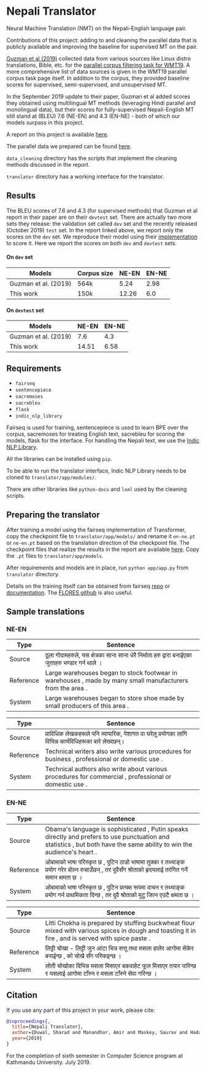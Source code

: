 # Nepali Translator

Neural Machine Translation (NMT) on the Nepali-English language pair. 

Contributions of this project: adding to and cleaning the parallel data that is publicly available and improving the baseline for supervised MT on the pair. 

[Guzman et al (2019)](https://www.aclweb.org/anthology/D19-1632/) collected data from various sources like Linux distro translations, Bible, etc. for the [parallel corpus filtering task for WMT19](http://www.statmt.org/wmt19/parallel-corpus-filtering.html). A more comprehensive list of data sources is given in the WMT19 parallel corpus task page itself. In addition to the corpus, they provided baseline scores for supervised, semi-supervised, and unsupervised MT.

In the September 2019 update to their paper, Guzman et al added scores they obtained using multilingual MT methods (leveraging Hindi parallel and monolingual data), but their scores for fully-supervised Nepali-English MT still stand at (BLEU) 7.6 (NE-EN) and 4.3 (EN-NE) - both of which our models surpass in this project.

A report on this project is available [here](https://drive.google.com/open?id=16F4e1Wr3ElosFnoVfZrEId4N0be2JPG4).

The parallel data we prepared can be found [here](https://drive.google.com/open?id=1UThfJKJFvDgTu263DNbz-WPNLqoARZ_0).

`data_cleaning` directory has the scripts that implement the cleaning methods discussed in the report.

`translator` directory has a working interface for the translator. 

## Results

The BLEU scores of 7.6 and 4.3 (for supervised methods) that Guzman et al report in their paper are on their `devtest` set. There are actually two more sets they release: the validation set called `dev` set and the recently released (October 2019) `test` set. In the report linked above, we report only the scores on the `dev` set. We reproduce their model using their [implementation](https://github.com/facebookresearch/flores/) to score it. Here we report the scores on both `dev` and `devtest` sets.

#### On `dev` set
|Models   |Corpus size  |NE-EN   |EN-NE   |
|---|---|---|---|
|Guzman et al. (2019)   |564k   |5.24   |2.98   |
|This work   |150k   |12.26   |6.0   |

#### On `devtest` set
|Models   |NE-EN   |EN-NE   |
|---|---|---|
|Guzman et al. (2019)   |7.6   |4.3  |
|This work   |14.51   | 6.58 |

## Requirements

* `fairseq`
* `sentencepiece`
* `sacremoses`
* `sacrebleu`
* `flask`
* `indic_nlp_library`

Fairseq is used for training, sentencepiece is used to learn BPE over the corpus, sacremoses for treating English text, sacrebleu for scoring the models, flask for the interface. For handling the Nepali text, we use the [Indic NLP Library](https://github.com/anoopkunchukuttan/indic_nlp_library).

All the libraries can be installed using `pip`.

To be able to run the translator interface, Indic NLP Library needs to be cloned to `translator/app/modules/`.

There are other libraries like `python-docx` and `lxml` used by the cleaning scripts.

## Preparing the translator
After training a model using the fairseq implementation of Transformer, copy the checkpoint file to `translator/app/models/` and rename it `en-ne.pt` or `ne-en.pt` based on the translation direction of the checkpoint file. The checkpoint files that realize the results in the report are available [here](https://drive.google.com/open?id=1Ix8lPhheLym_4Hpk3v-8cbf7oJ9YW4Eg). Copy the `.pt` files to `translator/app/models`.

After requirements and models are in place, run `python app/app.py` from `translator` directory.

Details on the training itself can be obtained from fairseq [repo](https://github.com/pytorch/fairseq) or [documentation](https://fairseq.readthedocs.io). The [FLORES github](https://github.com/facebookresearch/flores/) is also useful.

## Sample translations

### NE-EN
| Type | Sentence |
|---|---|
| Source  | ठूला गोदामहरुले, यस क्षेत्रका साना साना धेरै निर्माता हरु द्वारा बनाईएका जुत्ताहरु भण्डार गर्न थाले  । |
| Reference  | Large warehouses began to stock footwear in warehouses , made by many small manufacturers from the area .   |
| System  | Large warehouses began to store shoe made by small producers of this area . |

| Type | Sentence |
|---|---|
| Source  | प्राविधिक लेखकहरूले पनि व्यापारिक, पेशागत वा घरेलु प्रयोगका लागि विभिन्न कार्यविधिहरूका बारे लेख्दछन्। |
| Reference  | Technical writers also write various procedures for business , professional or domestic use . |
| System  | Technical authors also write about various procedures for commercial , professional or domestic use . |

### EN-NE
| Type | Sentence |
|---|---|
| Source  | Obama's language is sophisticated , Putin speaks directly and prefers to use punctuation and statistics , but both have the same ability to win the audience's heart . |
| Reference  | ओबामाको भाषा परिस्कृत छ , पुटिन ठाडो भाषामा तुक्का र तथ्याङ्क प्रयोग गरेर बोल्न रुचाउँछन् , तर दुवैसँग श्रोताको हृदयलाई तरंगित गर्ने समान क्षमता छ । |
| System  | ओबामाको भाषा परिस्कृत छ , पुटिन प्रत्यक्ष रूपमा वाचन र तथ्याङ्क प्रयोग गर्न प्राथमिकता दिन्छ , तर दुवै श्रोताको मुटु जित्न एउटै क्षमता छ । |

| Type | Sentence |
|---|---|
| Source  | Litti Chokha is prepared by stuffing buckwheat flour mixed with various spices in dough and toasting it in fire , and is served with spice paste . |
| Reference  | लिट्टी चोखा - लिट्टी जुन आंटा भित्र सत्तू तथा मसला हालेर आगोमा सेकेर बनाईन्छ , को चोखे सँग पस्किइन्छ । |
| System  | लोती चोखोका विभिन्न मसला मिसाएर बकवाहेट फूल मिसाएर तयार पारिन्छ र यसलाई आगोमा टाँस्न र मसला टाँस्ने सेवा गरिन्छ । |

## Citation
If you use any part of this project in your work, please cite:

```bibtex
@inproceedings{,
  title={Nepali Translator},
  author={Duwal, Sharad and Manandhar, Amir and Maskey, Saurav and Hada, Subash},
  year={2019}
}
```

For the completion of sixth semester in Computer Science program at Kathmandu University. July 2019.
